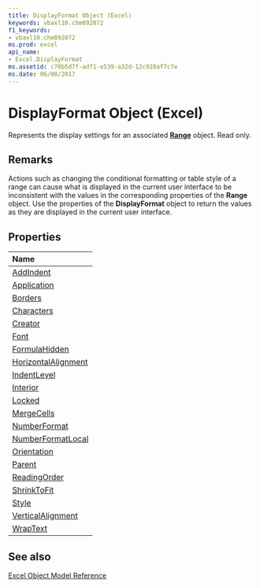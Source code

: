 ```yaml
---
title: DisplayFormat Object (Excel)
keywords: vbaxl10.chm892072
f1_keywords:
- vbaxl10.chm892072
ms.prod: excel
api_name:
- Excel.DisplayFormat
ms.assetid: c70b5d7f-adf1-e539-a32d-12c920af7c7e
ms.date: 06/08/2017
---
```



# DisplayFormat Object (Excel)

Represents the display settings for an associated  **[Range](Excel.Range(object).md)** object. Read only.


## Remarks

Actions such as changing the conditional formatting or table style of a range can cause what is displayed in the current user interface to be inconsistent with the values in the corresponding properties of the  **Range** object. Use the properties of the **DisplayFormat** object to return the values as they are displayed in the current user interface.


## Properties



|**Name**|
|:-----|
|[AddIndent](Excel.DisplayFormat.AddIndent.md)|
|[Application](Excel.DisplayFormat.Application.md)|
|[Borders](Excel.DisplayFormat.Borders.md)|
|[Characters](Excel.DisplayFormat.Characters.md)|
|[Creator](Excel.DisplayFormat.Creator.md)|
|[Font](Excel.DisplayFormat.Font.md)|
|[FormulaHidden](Excel.DisplayFormat.FormulaHidden.md)|
|[HorizontalAlignment](Excel.DisplayFormat.HorizontalAlignment.md)|
|[IndentLevel](Excel.DisplayFormat.IndentLevel.md)|
|[Interior](Excel.DisplayFormat.Interior.md)|
|[Locked](Excel.DisplayFormat.Locked.md)|
|[MergeCells](Excel.DisplayFormat.MergeCells.md)|
|[NumberFormat](Excel.DisplayFormat.NumberFormat.md)|
|[NumberFormatLocal](Excel.DisplayFormat.NumberFormatLocal.md)|
|[Orientation](Excel.DisplayFormat.Orientation.md)|
|[Parent](Excel.DisplayFormat.Parent.md)|
|[ReadingOrder](Excel.DisplayFormat.ReadingOrder.md)|
|[ShrinkToFit](Excel.DisplayFormat.ShrinkToFit.md)|
|[Style](Excel.DisplayFormat.Style.md)|
|[VerticalAlignment](Excel.DisplayFormat.VerticalAlignment.md)|
|[WrapText](Excel.DisplayFormat.WrapText.md)|

## See also


[Excel Object Model Reference](./overview/Excel/object-model.md)
